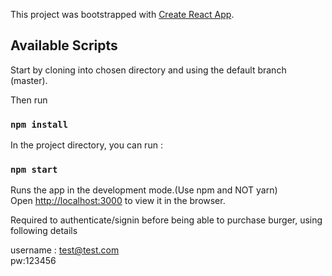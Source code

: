 This project was bootstrapped with [Create React App](https://github.com/facebook/create-react-app).

## Available Scripts

Start by cloning into chosen directory and using the default branch (master). <br/>

Then run 

### `npm install`

In the project directory, you can run :

### `npm start`

Runs the app in the development mode.(Use npm and NOT yarn) <br>
Open [http://localhost:3000](http://localhost:3000) to view it in the browser. <br/>

Required to authenticate/signin before being able to purchase burger, using following details <br/>

username : test@test.com <br/>
pw:123456
